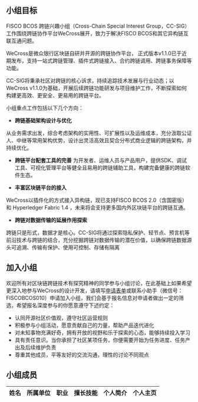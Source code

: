 
## 小组目标

FISCO BCOS 跨链兴趣小组（Cross-Chain Special Interest Group，CC-SIG）工作围绕跨链协作平台WeCross展开，致力于解决FISCO BCOS和其它异构链互联互通问题。

WeCross是微众银行区块链自研并开源的跨链协作平台， 正式版本v1.1.0已于近期发布，支持一站式跨链管理、插件式跨链接入、合约跨链调用、跨链事务保障等功能。

CC-SIG将秉承社区对跨链的核心诉求，持续追踪技术发展与行业动态；以WeCross v1.1.0为基础，开展后续跨链功能研发与项目维护工作，不断探索如何构建更高效、更安全、更易用的跨链平台。

小组重点工作包括以下几个方向：

- **跨链基础架构设计与优化**

从业务需求出发，综合考虑架构的实用性、可扩展性以及运维成本，充分汲取公证人、中继等常用架构优势，设计出灵活高效且契合分布式商业逻辑的跨链架构，并持续优化。

- **跨链平台配套工具的完善**
为开发者、运维人员与产品用户，提供SDK、调试工具、可视化管理平台等健全且易用的跨链辅助工具，构建完备健康的跨链软件生态。

- **丰富区块链平台的接入**

WeCross以插件化的方式接入异构链，现已支持FISCO BCOS 2.0（含国密版）和 Hyperledger Fabric 1.4 ，未来将会支持更多国内外区块链平台的跨链互通。

- **跨链对数据传输的延展作用探索**

跨链只是形式，数据才是核心。CC-SIG将通过探索隐私保护、轻节点、预言机等前沿技术与跨链的结合，充分挖掘跨链对数据传输的潜在价值，以确保跨链数据源头可追溯、传输有保护、使用可控制、存储有隔离

## 加入小组

欢迎所有对区块链跨链技术有探究精神的同学参与小组讨论，在此基础上如果希望更深入地参与WeCross的设计开发，请填写[申请表单](https://wj.qq.com/s2/7773399/ee41)或联系小助手（微信号：FISCOBCOS010）申请加入小组，我们会基于报名信息对申请者做出一定的筛选，希望报名深度参与的你愿意遵守下述约定：

- 认同开源社区价值观，遵守社区运营规则
- 积极参与小组活动，愿意贡献自己的力量，帮助产品迭代进化
- 对未知事物充满好奇，拥有开放的视野和乐于探索的心态，能够持续投入学习
- 具有责任意识。当你承担了社区某项任务，你便需要开始为任务进度、任务产出及后续维护负责
- 尊重其他成员，平等友好的交流沟通，理性的讨论不同观点

## 小组成员

| **姓名** | **所属单位**  | **职业**   | **擅长技能** | **个人简介** | **个人主页** |
| -------- | ------------ | ---------- | ----------- | ------------ | ----------- |

